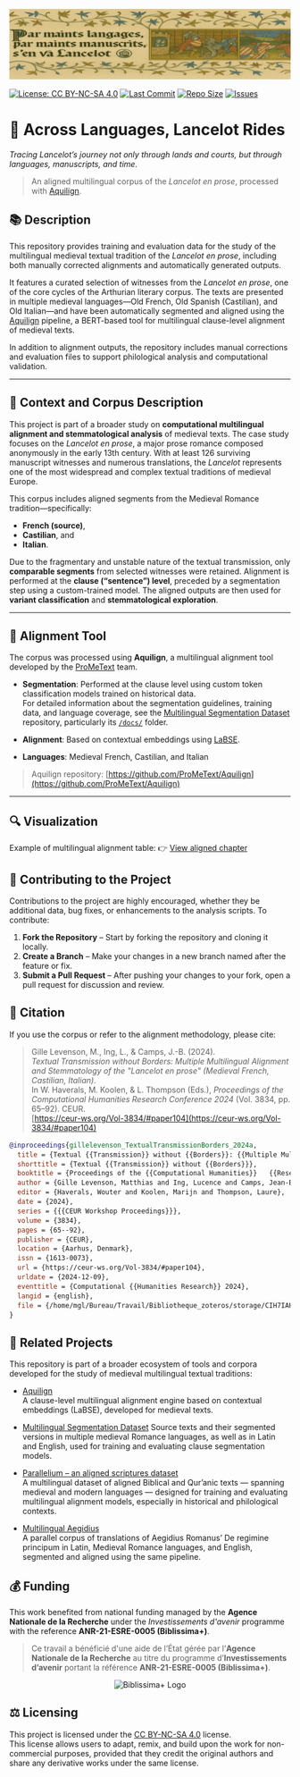
![banner](img/lancelot_banner_final_1600x400_clean.png)

[![License: CC BY-NC-SA 4.0](https://img.shields.io/badge/License-CC--BY--NC--SA--4.0-lightgrey.svg)](https://creativecommons.org/licenses/by-nc-sa/4.0/)
[![Last Commit](https://img.shields.io/github/last-commit/carolisteia/lancelot-par-maints-langages)](https://github.com/carolisteia/lancelot-par-maints-langages/commits/main)
[![Repo Size](https://img.shields.io/github/repo-size/carolisteia/lancelot-par-maints-langages)](https://github.com/carolisteia/lancelot-par-maints-langages)
[![Issues](https://img.shields.io/github/issues/carolisteia/lancelot-par-maints-langages)](https://github.com/carolisteia/lancelot-par-maints-langages/issues)

# 📜 Across Languages, Lancelot Rides  
*Tracing Lancelot’s journey not only through lands and courts, but through languages, manuscripts, and time.*

> An aligned multilingual corpus of the *Lancelot en prose*, processed with [Aquilign](https://github.com/ProMeText/Aquilign).


## 📚 Description

This repository provides training and evaluation data for the study of the multilingual medieval textual tradition of the *Lancelot en prose*, including both manually corrected alignments and automatically generated outputs.

It features a curated selection of witnesses from the *Lancelot en prose*, one of the core cycles of the Arthurian literary corpus. The texts are presented in multiple medieval languages—Old French, Old Spanish (Castilian), and Old Italian—and have been automatically segmented and aligned using the [Aquilign](https://github.com/ProMeText/Aquilign) pipeline, a BERT-based tool for multilingual clause-level alignment of medieval texts.

In addition to alignment outputs, the repository includes manual corrections and evaluation files to support philological analysis and computational validation.

---

## 🧾 Context and Corpus Description

This project is part of a broader study on **computational multilingual alignment and stemmatological analysis** of medieval texts. The case study focuses on the *Lancelot en prose*, a major prose romance composed anonymously in the early 13th century. With at least 126 surviving manuscript witnesses and numerous translations, the *Lancelot* represents one of the most widespread and complex textual traditions of medieval Europe.

This corpus includes aligned segments from the Medieval Romance tradition—specifically:
- **French (source)**,
- **Castilian**, and
- **Italian**.

Due to the fragmentary and unstable nature of the textual transmission, only **comparable segments** from selected witnesses were retained. Alignment is performed at the **clause (“sentence”) level**, preceded by a segmentation step using a custom-trained model. The aligned outputs are then used for **variant classification** and **stemmatological exploration**.

---

## 🧰 Alignment Tool
The corpus was processed using **Aquilign**, a multilingual alignment tool developed by the [ProMeText](https://github.com/ProMeText) team.

 - **Segmentation**: Performed at the clause level using custom token classification models trained on historical data.  
  For detailed information about the segmentation guidelines, training data, and language coverage, see the [Multilingual Segmentation Dataset](https://github.com/carolisteia/multilingual-segmentation-dataset) repository, particularly its [`/docs/`](https://github.com/carolisteia/multilingual-segmentation-dataset/tree/main/docs) folder.

- **Alignment**: Based on contextual embeddings using [LaBSE](https://github.com/google-research/bert/blob/master/multilingual.md).
- **Languages**:  Medieval French, Castilian, and Italian

> Aquilign repository: [https://github.com/ProMeText/Aquilign](https://github.com/ProMeText/Aquilign)

---

## 🔍 Visualization

Example of multilingual alignment table:
👉 [View aligned chapter](https://github.com/carolisteia/lancelot-par-maints-langages/blob/main/segmentation_alignment_results/outputs/lancelot_1_bert_new/final_result.html)


## 🤝 Contributing to the Project

Contributions to the project are highly encouraged, whether they be additional data, bug fixes, or enhancements to the analysis scripts. To contribute:

1. **Fork the Repository** – Start by forking the repository and cloning it locally.  
2. **Create a Branch** – Make your changes in a new branch named after the feature or fix.  
3. **Submit a Pull Request** – After pushing your changes to your fork, open a pull request for discussion and review.


## 🔖 Citation
If you use the corpus or refer to the alignment methodology, please cite:

> Gille Levenson, M., Ing, L., & Camps, J.-B. (2024).  
> *Textual Transmission without Borders: Multiple Multilingual Alignment and Stemmatology of the "Lancelot en prose" (Medieval French, Castilian, Italian).*  
> In W. Haverals, M. Koolen, & L. Thompson (Eds.), *Proceedings of the Computational Humanities Research Conference 2024* (Vol. 3834, pp. 65–92). CEUR.  
> [https://ceur-ws.org/Vol-3834/#paper104](https://ceur-ws.org/Vol-3834/#paper104)

```bibtex
@inproceedings{gillelevenson_TextualTransmissionBorders_2024a,
  title = {Textual {{Transmission}} without {{Borders}}: {{Multiple Multilingual Alignment}} and {{Stemmatology}} of the ``{{Lancelot}} En Prose'' ({{Medieval French}}, {{Castilian}}, {{Italian}})},
  shorttitle = {Textual {{Transmission}} without {{Borders}}},
  booktitle = {Proceedings of the {{Computational Humanities}}   {{Research Conference}} 2024},
  author = {Gille Levenson, Matthias and Ing, Lucence and Camps, Jean-Baptiste},
  editor = {Haverals, Wouter and Koolen, Marijn and Thompson, Laure},
  date = {2024},
  series = {{{CEUR Workshop Proceedings}}},
  volume = {3834},
  pages = {65--92},
  publisher = {CEUR},
  location = {Aarhus, Denmark},
  issn = {1613-0073},
  url = {https://ceur-ws.org/Vol-3834/#paper104},
  urldate = {2024-12-09},
  eventtitle = {Computational {{Humanities Research}} 2024},
  langid = {english},
  file = {/home/mgl/Bureau/Travail/Bibliotheque_zoteros/storage/CIH7IAHV/Levenson et al. - 2024 - Textual Transmission without Borders Multiple Multilingual Alignment and Stemmatology of the ``Lanc.pdf}
}
```


## 🔗 Related Projects

This repository is part of a broader ecosystem of tools and corpora developed for the study of medieval multilingual textual traditions:

- [Aquilign](https://github.com/ProMeText/Aquilign)  
  A clause-level multilingual alignment engine based on contextual embeddings (LaBSE), developed for medieval texts.

- [Multilingual Segmentation Dataset](https://github.com/carolisteia/multilingual-segmentation-dataset) 
Source texts and their segmented versions in multiple medieval Romance languages, as well as in Latin and English, used for training and evaluating clause segmentation models.

- [Parallelium – an aligned scriptures dataset](https://github.com/carolisteia/parallelium-scriptures-alignment-dataset/tree/main)  
  A multilingual dataset of aligned Biblical and Qur’anic texts — spanning medieval and modern languages — designed for training and evaluating multilingual alignment models, especially in historical and philological contexts.
  
- [Multilingual Aegidius](https://github.com/ProMeText/Multilingual_Aegidius)  
A parallel corpus of translations of Aegidius Romanus’ De regimine principum in Latin, Medieval Romance languages, and English, segmented and aligned using the same pipeline.

## 💰 Funding

This work benefited from national funding managed by the **Agence Nationale de la Recherche** under the *Investissements d'avenir* programme with the reference **ANR-21-ESRE-0005 (Biblissima+)**.

> Ce travail a bénéficié d'une aide de l’État gérée par l’**Agence Nationale de la Recherche** au titre du programme d’**Investissements d’avenir** portant la référence **ANR-21-ESRE-0005 (Biblissima+)**.

<p align="center">
  <img src="https://github.com/user-attachments/assets/915c871f-fbaa-45ea-8334-2bf3dde8252d" alt="Biblissima+ Logo" width="600"/>
</p>

## ⚖️ Licensing

This project is licensed under the [CC BY-NC-SA 4.0](https://creativecommons.org/licenses/by-nc-sa/4.0/) license.  
This license allows users to adapt, remix, and build upon the work for non-commercial purposes, provided that they credit the original authors and share any derivative works under the same license.



